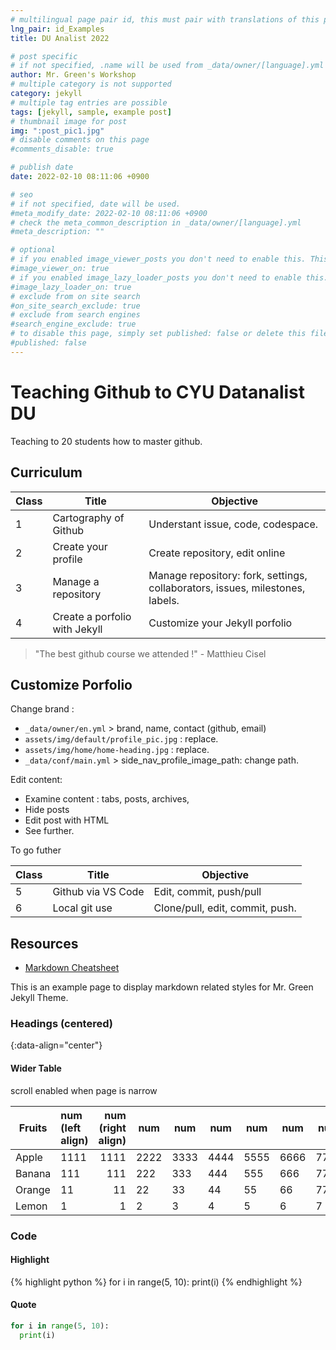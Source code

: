 ```yaml
---
# multilingual page pair id, this must pair with translations of this page. (This name must be unique)
lng_pair: id_Examples
title: DU Analist 2022

# post specific
# if not specified, .name will be used from _data/owner/[language].yml
author: Mr. Green's Workshop
# multiple category is not supported
category: jekyll
# multiple tag entries are possible
tags: [jekyll, sample, example post]
# thumbnail image for post
img: ":post_pic1.jpg"
# disable comments on this page
#comments_disable: true

# publish date
date: 2022-02-10 08:11:06 +0900

# seo
# if not specified, date will be used.
#meta_modify_date: 2022-02-10 08:11:06 +0900
# check the meta_common_description in _data/owner/[language].yml
#meta_description: ""

# optional
# if you enabled image_viewer_posts you don't need to enable this. This is only if image_viewer_posts = false
#image_viewer_on: true
# if you enabled image_lazy_loader_posts you don't need to enable this. This is only if image_lazy_loader_posts = false
#image_lazy_loader_on: true
# exclude from on site search
#on_site_search_exclude: true
# exclude from search engines
#search_engine_exclude: true
# to disable this page, simply set published: false or delete this file
#published: false
---
```


# Teaching Github to CYU Datanalist DU
Teaching to 20 students how to master github.

## Curriculum

| Class | Title | Objective 
| --- | --- | ---
| 1 | Cartography of Github | Understant issue, code, codespace.
| 2 | Create your profile | Create repository, edit online
| 3 | Manage a repository | Manage repository: fork, settings, collaborators, issues, milestones, labels.
| 4 | Create a porfolio with Jekyll | Customize your Jekyll porfolio

> "The best github course we attended !" - Matthieu Cisel

## Customize Porfolio

Change brand :
- `_data/owner/en.yml` > brand, name, contact (github, email)
- `assets/img/default/profile_pic.jpg` : replace.
- `assets/img/home/home-heading.jpg` : replace.
- `_data/conf/main.yml` > side_nav_profile_image_path: change path.

Edit content:
- Examine content : tabs, posts, archives, 
- Hide posts
- Edit post with HTML
- See further.


To go futher

| Class | Title | Objective
| --- | --- | ---
| 5 | Github via VS Code | Edit, commit, push/pull
| 6 | Local git use | Clone/pull, edit, commit, push.

## Resources
- [Markdown Cheatsheet](https://github.com/adam-p/markdown-here/wiki/Markdown-Cheatsheet)

<!-- outline-start -->

This is an example page to display markdown related styles for Mr. Green Jekyll Theme.

<!-- outline-end -->

### Headings (centered)
{:data-align="center"}

#### Wider Table

scroll enabled when page is narrow

| Fruits | num (left align) | num (right align) | num  | num  | num  | num  | num  | num  |
| ------ | :--------------- | ----------------: | ---- | ---- | ---- | ---- | ---- | ---- |
| Apple  | 1111             |              1111 | 2222 | 3333 | 4444 | 5555 | 6666 | 7777 |
| Banana | 111              |               111 | 222  | 333  | 444  | 555  | 666  | 777  |
| Orange | 11               |                11 | 22   | 33   | 44   | 55   | 66   | 77   |
| Lemon  | 1                |                 1 | 2    | 3    | 4    | 5    | 6    | 7    |

### Code

#### Highlight

{% highlight python %}
for i in range(5, 10):
  print(i)
{% endhighlight %}

#### Quote

```python
for i in range(5, 10):
  print(i)
```
